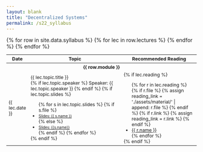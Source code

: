```yaml
---
layout: blank
title: "Decentralized Systems"
permalink: /s22_syllabus
---
```


<table style="table-layout: fixed; font-size: 88%;">
  <thead>
      <th style="width: 10%;">Date</th>
      <th style="width: 50%;"> Topic </th>
      <th style="width: 40%;"> Recommended Reading </th>
  </thead>
  <tbody>
    {% for row in site.data.syllabus %}
    <tr>
      <th id="par" colspan="3" scope="colgroup"> {{ row.module }} </th>
    </tr>
      {% for lec in row.lectures %}
        <tr> 
          <td> {{ lec.date }} </td>
          <td> {{ lec.topic.title }}
            <br>
            {% if lec.topic.speaker %}
              Speaker: {{ lec.topic.speaker }} 
            {% endif %}
            {% if lec.topic.slides %}
              <ul style="margin-bottom: 0;">
                {% for s in lec.topic.slides %}
                  {% if s.file %}
                    <li> <a target="_parent" href="./assets/material/{{s.file}}" style="font-size: 80%;"> Slides: {{ s.name }} </a> </li>
                  {% else %}
                    <li> <a target="_parent" href="{{s.link}}" style="font-size: 80%;"> Slides: {{s.name}} </a> </li>
                  {% endif %}
                {% endfor %}
              </ul>
            {% endif %}
          </td>
          <td> 
           {% if lec.reading %}
            <ul style="margin-bottom: 0;">
              {% for r in lec.reading %}
                {% if r.file %}
                  {% assign reading_link = './assets/material/' | append: r.file %}
                {% endif %}
                {% if r.link %}
                  {% assign reading_link = r.link %}
                {% endif %}
              <li> <a target="_parent" href="{{reading_link}}"> {{ r.name }} </a> </li>
              {% endfor %}
            </ul>
            {% endif %}
          </td>
        </tr>
      {% endfor %}
    {% endfor %}
  </tbody>
</table>

